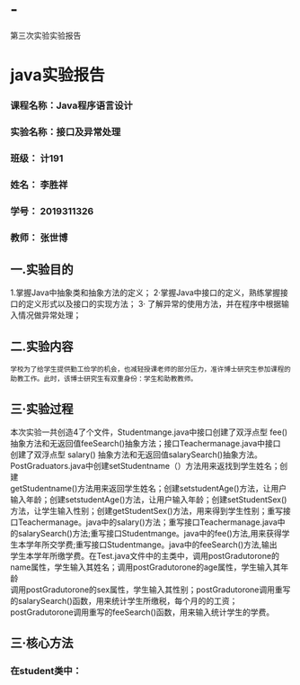 # -
第三次实验实验报告
# java实验报告
###  课程名称：Java程序语言设计
### 实验名称：接口及异常处理
### 班级： 计191
### 姓名： 李胜祥 
### 学号： 2019311326
### 教师： 张世博
## 一.实验目的
1.掌握Java中抽象类和抽象方法的定义；
2·掌握Java中接口的定义，熟练掌握接口的定义形式以及接口的实现方法； 
3· 了解异常的使用方法，并在程序中根据输入情况做异常处理； 
## 二.实验内容
    学校为了给学生提供勤工俭学的机会，也减轻授课老师的部分压力，准许博士研究生参加课程的助教工作。此时，该博士研究生有双重身份：学生和助教教师。
## 三·实验过程
  本次实验一共创造4了个文件，Studentmange.java中接口创建了双浮点型 fee() 抽象方法和无返回值feeSearch()抽象方法；接口Teachermanage.java中接口  
  创建了双浮点型 salary() 抽象方法和无返回值salarySearch()抽象方法。PostGraduators.java中创建setStudentname（）方法用来返找到学生姓名；创建  
  getStudentname()方法用来返回学生姓名；创建setstudentAge()方法，让用户输入年龄；创建setstudentAge()方法，让用户输入年龄；创建setStudentSex()  
  方法，让学生输入性别；创建getStudentSex()方法，用来得到学生性别；重写接口Teachermanage。java中的salary()方法；重写接口Teachermanage.java中  
  的salarySearch()方法;重写接口Studentmange。java中的fee()方法,用来获得学生本学年所交学费;重写接口Studentmange。java中的feeSearch()方法,输出  
  学生本学年所缴学费。在Test.java文件中的主类中，调用postGradutorone的name属性，学生输入其姓名；调用postGradutorone的age属性，学生输入其年龄  
  调用postGradutorone的sex属性，学生输入其性别；postGradutorone调用重写的salarySearch()函数，用来统计学生所缴税，每个月的的工资；  
  postGradutorone调用重写的feeSearch()函数，用来输入统计学生的学费。
## 三·核心方法
###  在student类中：
